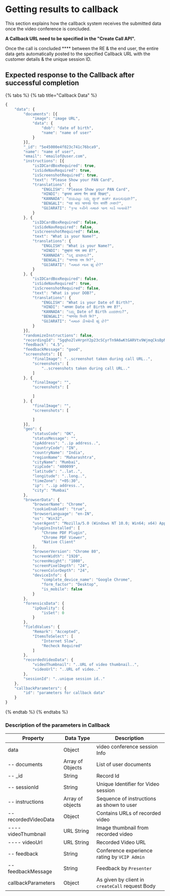 # Getting results to callback

This section explains how the callback system receives the submitted data once the video conference is concluded.

**A Callback URL need to be specified in the "Create Call API".**&#x20;

Once the call is concluded **** between the RE & the end user, the entire data gets automatically posted to the specified Callback URL with the customer details & the unique session ID. &#x20;

## Expected response to the Callback after successful completion

{% tabs %}
{% tab title="Callback Data" %}
```javascript
{
	"data": {
		"documents": [{
			"image": "image URL",
			"data": {
				"dob": "date of birth",
				"name": "name of user"
			}
		}],
		"_id": "5e45000e4f023c741c76bca9",
		"name": "name of user",
		"email": "emailof@user.com",
		"instructions": [{
			"isIDCardBoxRequired": true,
			"isSideNavRequired": true,
			"isScreenshotRequired": true,
			"text": "Please Show your PAN Card",
			"translations": {
				"ENGLISH": "Please Show your PAN Card",
				"HINDI": "कृपया अपना पैन कार्ड दिखाएं",
				"KANNADA": "ದಯವಿಟ್ಟು ನಿಮ್ಮ ಪ್ಯಾನ್ ಕಾರ್ಡ್ ತೋರಿಸುವುದೇ?",
				"BENGALI": "দয়া করে আপনার প্যান কার্ডটি দেখান?",
				"GUJARATI": "કૃપા કરીને તમારું પાન કાર્ડ બતાવો?"
			}
		}, {
			"isIDCardBoxRequired": false,
			"isSideNavRequired": false,
			"isScreenshotRequired": false,
			"text": "What is your Name?",
			"translations": {
				"ENGLISH": "What is your Name?",
				"HINDI": "तुम्हारा नाम क्या हे?",
				"KANNADA": "ನಿನ್ನ ಹೆಸರೇನು?",
				"BENGALI": "আপনার নাম কি?",
				"GUJARATI": "તમારું નામ શું છે?"
			}
		}, {
			"isIDCardBoxRequired": false,
			"isSideNavRequired": true,
			"isScreenshotRequired": false,
			"text": "What is your DOB?",
			"translations": {
				"ENGLISH": "What is your Date of Birth?",
				"HINDI": "आपका Date of Birth क्या है?",
				"KANNADA": "ನಿಮ್ಮ Date of Birth ಎಂದರೇನು?",
				"BENGALI": "আপনার ডিওবি কি?",
				"GUJARATI": "તમારું ડીઓબી શું છે?"
			}
		}],
		"randomizeInstructions": false,
		"recordingId": "Sgqho2lvHrpnY2p23cSCyrTn9A6wKtGARVtv9WjmqCksBpNMfVx7LhWT3oPonAEYBA5atS",
		"feedback": "4.5",
		"feedbackMessage": "good",
		"screenshots": [{
			"finalImage": "..screenshot taken during call URL..",
			"screenshots": [
				"..screenshots taken during call URL.."
			]
		}, {
			"finalImage": "",
			"screenshots": [

			]
		}, {
			"finalImage": "",
			"screenshots": [

			]
		}],
		"geo": {
			"statusCode": "OK",
			"statusMessage": "",
			"ipAddress": "..ip address..",
			"countryCode": "IN",
			"countryName": "India",
			"regionName": "Maharashtra",
			"cityName": "Mumbai",
			"zipCode": "400099",
			"latitude": "..lat..",
			"longitude": "..long..",
			"timeZone": "+05:30",
			"ip": "..ip address..",
			"city": "Mumbai"
		},
		"browserData": {
			"browserName": "Chrome",
			"cookieEnabled": "true",
			"browserLanguage": "en-IN",
			"os": "Win32",
			"userAgent": "Mozilla/5.0 (Windows NT 10.0; Win64; x64) AppleWebKit/537.36 (KHTML, like Gecko) Chrome/80.0.3987.100 Safari/537.36",
			"pluginsInstalled": [
				"Chrome PDF Plugin",
				"Chrome PDF Viewer",
				"Native Client"
			],
			"browserVersion": "Chrome 80",
			"screenWidth": "1920",
			"screenHeight": "1080",
			"screenPixelDepth": "24",
			"screenColorDepth": "24",
			"deviceInfo": {
				"complete_device_name": "Google Chrome",
				"form_factor": "Desktop",
				"is_mobile": false
			}
		},
		"forensicsData": {
			"ipQuality": {
				"isSet": 0
			}
		},
		"fieldValues": {
			"Remark": "Accepted",
			"ItemsToSelect": [
				"Internet Slow",
				"Recheck Required"
			]
		},
		"recordedVideoData": {
			"videoThumbnail": "..URL of video thumbnail..",
			"videoUrl": "..URL of video.."
		},
		"sessionId": "..unique session id.."
	},
	"callbackParameters": {
		"id": "parameters for callback data"
	}
}
```
{% endtab %}
{% endtabs %}

### Description of the parameters in Callback

| Property             | Data Type        | Description                                     |
| -------------------- | ---------------- | ----------------------------------------------- |
| data                 | Object           | video conference session Info                   |
| -- documents         | Array of Objects | List of user documents                          |
| -- \_id              | String           | Record Id                                       |
| --  sessionId        | String           | Unique Identifier for Video session             |
| -- instructions      | Array of objects | Sequence of instructions as shown to user       |
| -- recordedVideoData | Object           | Contains URLs of recorded video                 |
| ---- videoThumbnail  | URL String       | Image thumbnail from recorded video             |
| ---- videoUrl        | URL String       | Recorded Video URL                              |
| -- feedback          | String           | Conference experience rating by `VCIP Admin`    |
| -- feedbackMessage   | String           | Feedback by `Presenter`                         |
| callbackParameters   | Object           | As given by client in `createCall` request Body |
